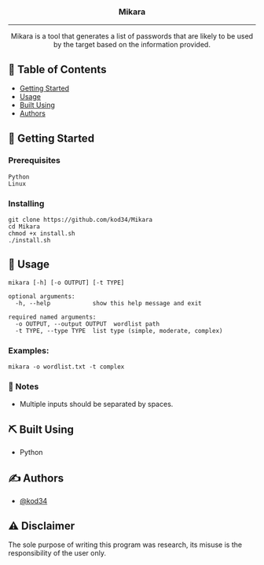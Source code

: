 

<h3 align="center"><b>Mikara</b></h3>



---

<p align="center"> Mikara is a tool that generates a list of passwords that are likely to be used by the target based on the information provided.  
    <br> 
</p>

## 📝 Table of Contents

- [Getting Started](#getting_started)
- [Usage](#usage)
- [Built Using](#built_using)
- [Authors](#authors)


## 🏁 Getting Started <a name = "getting_started"></a>


### Prerequisites


```
Python
Linux
```

### Installing


```
git clone https://github.com/kod34/Mikara
cd Mikara
chmod +x install.sh
./install.sh
```

## 🎈 Usage <a name="usage"></a>

```
mikara [-h] [-o OUTPUT] [-t TYPE]

optional arguments:
  -h, --help            show this help message and exit

required named arguments:
  -o OUTPUT, --output OUTPUT  wordlist path
  -t TYPE, --type TYPE  list type (simple, moderate, complex)
```
### Examples:  

```
mikara -o wordlist.txt -t complex
```

### 📝 Notes  

- Multiple inputs should be separated by spaces.

## ⛏️ Built Using <a name = "built_using"></a>

- Python

## ✍️ Authors <a name = "authors"></a>

- [@kod34](https://github.com/kod34)

## ⚠️ Disclaimer
The sole purpose of writing this program was research, its misuse is the responsibility of the user only.
